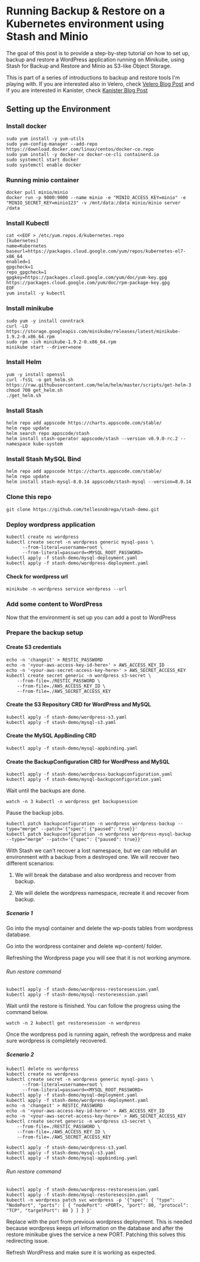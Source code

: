 # Running Backup & Restore on a Kubernetes environment using Stash and Minio

The goal of this post is to provide a step-by-step tutorial on how to set up, backup and restore a WordPress application running on Minikube,
using Stash for Backup and Restore and Minio as S3-like Object Storage.

This is part of a series of introductions to backup and restore tools I'm playing with.
If you are interested also in Velero, check [Velero Blog Post](https://tellesnobrega.github.io/velero-demo/) and if you are
interested in Kanister, check [Kanister Blog Post](https://tellesnobrega.github.io/kanister-demo/)

## Setting up the Environment

### Install docker
```
sudo yum install -y yum-utils
sudo yum-config-manager --add-repo https://download.docker.com/linux/centos/docker-ce.repo
sudo yum install -y docker-ce docker-ce-cli containerd.io
sudo systemctl start docker
sudo systemctl enable docker
```

### Running minio container
```
docker pull minio/minio
docker run -p 9000:9000 --name minio -e "MINIO_ACCESS_KEY=minio" -e "MINIO_SECRET_KEY=minio123" -v /mnt/data:/data minio/minio server /data
```
### Install Kubectl
```
cat <<EOF > /etc/yum.repos.d/kubernetes.repo
[kubernetes]
name=Kubernetes
baseurl=https://packages.cloud.google.com/yum/repos/kubernetes-el7-x86_64
enabled=1
gpgcheck=1
repo_gpgcheck=1
gpgkey=https://packages.cloud.google.com/yum/doc/yum-key.gpg https://packages.cloud.google.com/yum/doc/rpm-package-key.gpg
EOF
yum install -y kubectl
```

### Install minikube
```
sudo yum -y install conntrack
curl -LO https://storage.googleapis.com/minikube/releases/latest/minikube-1.9.2-0.x86_64.rpm
sudo rpm -ivh minikube-1.9.2-0.x86_64.rpm
minikube start --driver=none
```
### Install Helm
```
yum -y install openssl
curl -fsSL -o get_helm.sh https://raw.githubusercontent.com/helm/helm/master/scripts/get-helm-3
chmod 700 get_helm.sh
./get_helm.sh
```

### Install Stash
```
helm repo add appscode https://charts.appscode.com/stable/
helm repo update
helm search repo appscode/stash
helm install stash-operator appscode/stash --version v0.9.0-rc.2 --namespace kube-system
```

### Install Stash MySQL Bind
```
helm repo add appscode https://charts.appscode.com/stable/
helm repo update
helm install stash-mysql-8.0.14 appscode/stash-mysql --version=8.0.14
```

### Clone this repo
```
git clone https://github.com/tellesnobrega/stash-demo.git
```

### Deploy wordpress application
```
kubectl create ns wordpress
kubectl create secret -n wordpress generic mysql-pass \
      --from-literal=username=root \
      --from-literal=password=<MYSQL_ROOT_PASSWORD>
kubectl apply -f stash-demo/mysql-deployment.yaml
kubectl apply -f stash-demo/wordpress-deployment.yaml
```
#### Check for wordpress url
```
minikube -n wordpress service wordpress --url
```

### Add some content to WordPress

Now that the environment is set up you can add a post to WordPress

### Prepare the backup setup

#### Create S3 credentials
```
echo -n 'changeit' > RESTIC_PASSWORD
echo -n '<your-aws-access-key-id-here>' > AWS_ACCESS_KEY_ID
echo -n '<your-aws-secret-access-key-here>' > AWS_SECRET_ACCESS_KEY
kubectl create secret generic -n wordpress s3-secret \
    --from-file=./RESTIC_PASSWORD \
    --from-file=./AWS_ACCESS_KEY_ID \
    --from-file=./AWS_SECRET_ACCESS_KEY
```

#### Create the S3 Repository CRD for WordPress and MySQL
```
kubectl apply -f stash-demo/wordpress-s3.yaml
kubectl apply -f stash-demo/mysql-s3.yaml
```
#### Create the MySQL AppBinding CRD
```
kubectl apply -f stash-demo/mysql-appbinding.yaml
```

#### Create the BackupConfiguration CRD for WordPress and MySQL
```
kubectl apply -f stash-demo/wordpress-backupconfiguration.yaml
kubectl apply -f stash-demo/mysql-backupconfiguration.yaml
```

Wait until the backups are done.
```
watch -n 3 kubectl -n wordpress get backupsession
```

Pause the backup jobs.
```
kubectl patch backupconfiguration -n wordpress wordpress-backup --type="merge" --patch='{"spec": {"paused": true}}'
kubectl patch backupconfiguration -n wordpress wordpress-mysql-backup --type="merge" --patch='{"spec": {"paused": true}}'
```

With Stash we can't recover a lost namespace, but we can rebuild an environment with a backup from a destroyed one.
We will recover two different scenarios:

1. We will break the database and also wordpress and recover from backup.

2. We will delete the wordpress namespace, recreate it and recover from backup.

##### Scenario 1

Go into the mysql container and delete the wp-posts tables from wordpress database.

Go into the wordpress container and delete wp-content/ folder.

Refreshing the Wordpress page you will see that it is not working anymore.

###### Run restore command
```
kubectl apply -f stash-demo/wordpress-restoresession.yaml
kubectl apply -f stash-demo/mysql-restoresession.yaml
```
Wait until the restore is finished. You can follow the progress using the command below.
```
watch -n 2 kubectl get restoresession -n wordpress
```

Once the wordpress pod is running again, refresh the wordpress and make sure wordpress is completely recovered.


##### Scenario 2

```
kubectl delete ns wordpress
kubectl create ns wordpress
kubectl create secret -n wordpress generic mysql-pass \
      --from-literal=username=root \
      --from-literal=password=<MYSQL_ROOT_PASSWORD>
kubectl apply -f stash-demo/mysql-deployment.yaml
kubectl apply -f stash-demo/wordpress-deployment.yaml
echo -n 'changeit' > RESTIC_PASSWORD
echo -n '<your-aws-access-key-id-here>' > AWS_ACCESS_KEY_ID
echo -n '<your-aws-secret-access-key-here>' > AWS_SECRET_ACCESS_KEY
kubectl create secret generic -n wordpress s3-secret \
    --from-file=./RESTIC_PASSWORD \
    --from-file=./AWS_ACCESS_KEY_ID \
    --from-file=./AWS_SECRET_ACCESS_KEY

kubectl apply -f stash-demo/wordpress-s3.yaml
kubectl apply -f stash-demo/mysql-s3.yaml
kubectl apply -f stash-demo/mysql-appbinding.yaml
```

###### Run restore command
```
kubectl apply -f stash-demo/wordpress-restoresession.yaml
kubectl apply -f stash-demo/mysql-restoresession.yaml
kubectl -n wordpress patch svc wordpress -p '{"spec": { "type": "NodePort", "ports": [ { "nodePort": <PORT>, "port": 80, "protocol": "TCP", "targetPort": 80 } ] } }'
```
Replace <PORT> with the port from previous wordpress deployment. This is needed because wordpress keeps url information
on the database and after the restore minikube gives the service a new PORT. Patching this solves this redirecting issue.

Refresh WordPress and make sure it is working as expected.
